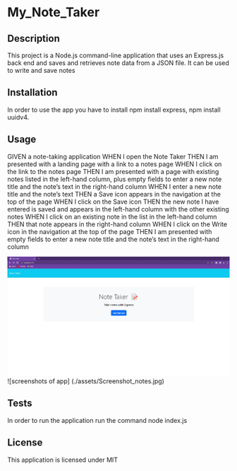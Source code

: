 # My_Note_Taker


## Description

This project is a Node.js command-line application that uses an Express.js back end and  saves and retrieves note data from a JSON file. It can be used to write and save notes

## Installation

In order to use the app you have to install   npm install express, npm install uuidv4.

## Usage

GIVEN a note-taking application
WHEN I open the Note Taker
THEN I am presented with a landing page with a link to a notes page
WHEN I click on the link to the notes page
THEN I am presented with a page with existing notes listed in the left-hand column, plus empty fields to enter a new note title and the note’s text in the right-hand column
WHEN I enter a new note title and the note’s text
THEN a Save icon appears in the navigation at the top of the page
WHEN I click on the Save icon
THEN the new note I have entered is saved and appears in the left-hand column with the other existing notes
WHEN I click on an existing note in the list in the left-hand column
THEN that note appears in the right-hand column
WHEN I click on the Write icon in the navigation at the top of the page
THEN I am presented with empty fields to enter a new note title and the note’s text in the right-hand column
  
![screenshots of app](./assets/Screenshot_front.jpg)
![screenshots of app] (./assets/Screenshot_notes.jpg)
## Tests

In order to run the application run the command node index.js


## License

This application is licensed under MIT
